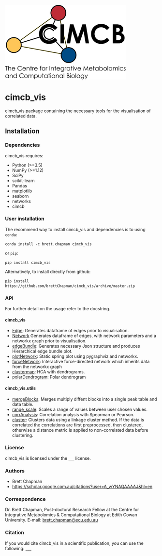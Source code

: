 <img src="cimcb_logo.png" alt="drawing" width="400"/>

# cimcb_vis
cimcb_vis package containing the necessary tools for the visualisation of correlated data.

## Installation

### Dependencies
cimcb_vis requires:
- Python (>=3.5)
- NumPy (>=1.12)
- SciPy
- scikit-learn
- Pandas
- matplotlib
- seaborn
- networks
- cimcb

### User installation
The recommend way to install cimcb_vis and dependencies is to using ``conda``:
```console
conda install -c brett.chapman cimcb_vis
```
or ``pip``:
```console
pip install cimcb_vis
```
Alternatively, to install directly from github:
```console
pip install https://github.com/brettChapman/cimcb_vis/archive/master.zip
```

### API
For further detail on the usage refer to the docstring.

#### cimcb_vis
- [Edge](https://github.com/brettChapman//cimcb_vis/blob/master/cimcb_vis/Edge.py): Generates dataframe of edges prior to visualisation.
- [Network](https://github.com/brettChapman//cimcb_vis/blob/master/cimcb_vis/Network.py) Generates dataframe of edges, with network parameters and a networkx graph prior to visualisation.
- [edgeBundle](https://github.com/brettChapman/cimcb_vis/blob/master/cimcb_vis/edgeBundle.py): Generates necessary Json structure and produces Hierarchical edge bundle plot.
- [plotNetwork](https://github.com/brettChapman/cimcb_vis/blob/master/cimcb_vis/plotNetwork.py): Static spring plot using pygraphviz and networkx.
- [forceNetwork](https://github.com/brettChapman/cimcb_vis/blob/master/cimcb_vis/forceNetwork.py): Interactive force-directed network which inherits data from the networkx graph
- [clustermap](https://github.com/brettChapman/cimcb_vis/blob/master/cimcb_vis/clustermap.py): HCA with dendrograms.
- [polarDendrogram](https://github.com/brettChapman/cimcb_vis/blob/master/cimcb_vis/polarDendrogram.py): Polar dendrogram

#### cimcb_vis.utils
- [mergeBlocks](https://github.com/brettChapman/cimcb_vis/blob/master/cimcb_vis/utils/mergeBlocks.py): Merges multiply diffent blocks into a single peak table and data table.
- [range_scale](https://github.com/brettChapman/cimcb_vis/blob/master/cimcb_vis/utils/range_scale.py): Scales a range of values between user chosen values.
- [corrAnalysis](https://github.com/brettChapman/cimcb_vis/blob/master/cimcb_vis/corrAnalysis.py): Correlation analysis with Spearman or Pearson.
- [cluster](https://github.com/brettChapman/cimcb_vis/blob/master/cimcb_vis/utils/spatialClustering.py): Clusters data using a linkage cluster method. If the data is correlated the correlations are first preprocessed, then clustered, otherwise a distance metric is applied to non-correlated data before clustering.

### License
cimcb_vis is licensed under the ___ license.

### Authors
- Brett Chapman
- https://scholar.google.com.au/citations?user=A_wYNAQAAAAJ&hl=en

### Correspondence
Dr. Brett Chapman, Post-doctoral Research Fellow at the Centre for Integrative Metabolomics & Computational Biology at Edith Cowan University.
E-mail: brett.chapman@ecu.edu.au

### Citation
If you would cite cimcb_vis in a scientific publication, you can use the following: ___

